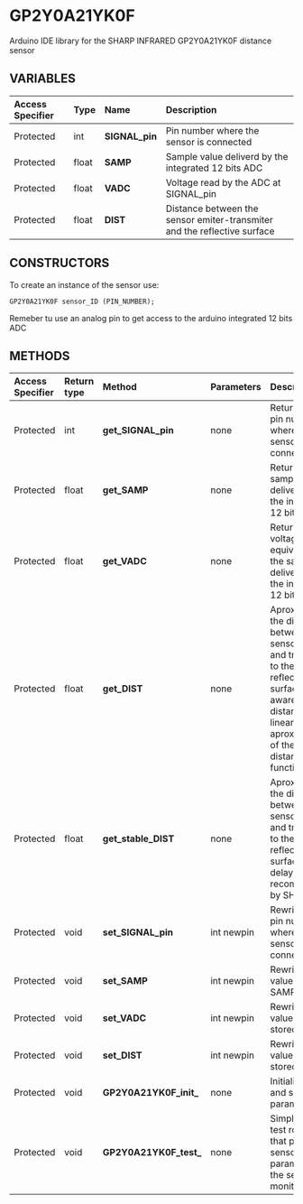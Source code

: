 # GP2Y0A21YK0F
Arduino IDE library for the SHARP INFRARED GP2Y0A21YK0F distance sensor

## VARIABLES

|Access Specifier|Type|Name|Description
|:-----|:-----|:-----|:----------
|Protected|int|**SIGNAL_pin** |Pin number where the sensor is connected
|Protected|float|**SAMP** |Sample value deliverd by the integrated 12 bits ADC
|Protected|float|**VADC** |Voltage read by the ADC at SIGNAL_pin
|Protected|float|**DIST** |Distance between the sensor emiter-transmiter and the reflective surface

## CONSTRUCTORS
To create an instance of the sensor use:
```
GP2Y0A21YK0F sensor_ID (PIN_NUMBER);
```
Remeber tu use an analog pin to get access to the arduino integrated 12 bits ADC
## METHODS

|Access Specifier|Return type|Method|Parameters|Description
|:---------|:-----|:--------|:----------|:------
|Protected|int|**get_SIGNAL_pin** |   none | Returns the pin number where the sensor is connected
|Protected|float|**get_SAMP** |  none | Returns the sample value deliverd by the integrated 12 bits ADC
|Protected|float|**get_VADC** |     none  | Returns the voltage equivalent of the sample delivered by the integrated 12 bits ADC
|Protected|float|**get_DIST** | none  | Aproximates the distance between the sensor emiter and transmiter to the reflective surface. Be aware that the distance is a linear aproximation of the distance function
|Protected|float|**get_stable_DIST** | none  | Aproximates the distance between the sensor emiter and transmiter to the reflective surface with a delay recommended by SHARP
|Protected|void|**set_SIGNAL_pin** |  int newpin | Rewrites the pin number where the sensor is connected
|Protected|void|**set_SAMP** |     int newpin  | Rewrites the value of SAMP stored
|Protected|void|**set_VADC** | int newpin  | Rewrites the value of VADC stored
|Protected|void|**set_DIST** | int newpin  | Rewrites the value of DIST stored
|Protected|void|**GP2Y0A21YK0F_init_** | none  | Initialize ports and sensor parameters
|Protected|void|**GP2Y0A21YK0F_test_** | none  | Simple sesnor test routine that prints the sensor´s parameters at the serial monitor
